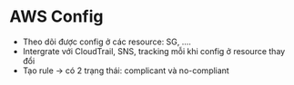 # AWS Config
 - Theo dõi được config ở các resource: SG, ....
 - Intergrate với CloudTrail, SNS, tracking mỗi khi config ở resource thay đổi
 - Tạo rule -> có 2 trạng thái: complicant và no-compliant
 
